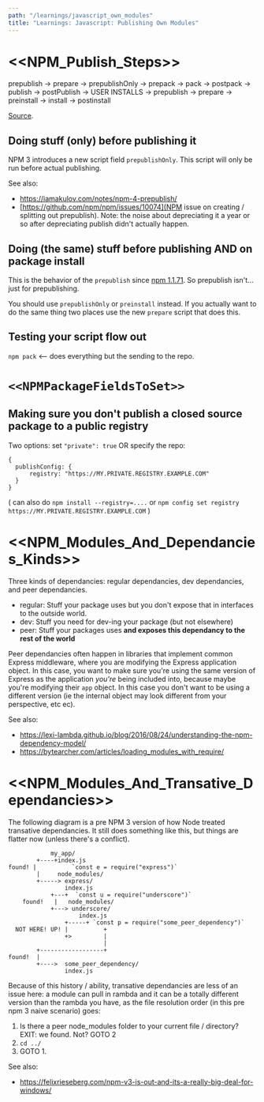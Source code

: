 ```yaml
---
path: "/learnings/javascript_own_modules"
title: "Learnings: Javascript: Publishing Own Modules"
---
```


# <<NPM_Publish_Steps>>

prepublish -> prepare -> prepublishOnly -> prepack -> pack -> postpack -> publish -> postPublish -> USER INSTALLS -> prepublish -> prepare -> preinstall -> install -> postinstall

[Source](https://docs.npmjs.com/misc/scripts).

## Doing stuff (only) before publishing it

NPM 3 introduces a new script field `prepublishOnly`. This script will only be run before actual publishing.

See also:

  * https://iamakulov.com/notes/npm-4-prepublish/
  * [https://github.com/npm/npm/issues/10074](NPM issue on creating / splitting out prepublish). Note: the noise about depreciating it a year or so after depreciating publish didn't actually happen.

## Doing (the same) stuff before publishing AND on package install

This is the behavior of the `prepublish` since [npm 1.1.71](https://github.com/npm/npm/commit/351304d28c2afcfae93de05b4c6bcf035054de3e). So prepublish isn't... just for prepublishing.

You should use `prepublishOnly` or `preinstall` instead. If you actually want to do the same thing two places use the new `prepare` script that does this.

## Testing your script flow out

`npm pack` <-- does everything but the sending to the repo.

# `<<NPMPackageFieldsToSet>>`
 
## Making sure you don't publish a closed source package to a public registry

Two options: set `"private": true` OR specify the repo:

    { 
      publishConfig: {
          registry: "https://MY.PRIVATE.REGISTRY.EXAMPLE.COM"
      }
    }
    
( can also do `npm install --registry=....` or `npm config set registry https://MY.PRIVATE.REGISTRY.EXAMPLE.COM` )

# <<NPM_Modules_And_Dependancies_Kinds>>

Three kinds of dependancies: regular dependancies, dev dependancies, and peer dependancies.

  * regular: Stuff your package uses but you don't expose that in interfaces to the outside world.
  * dev: Stuff you need for dev-ing your package (but not elsewhere)
  * peer: Stuff your packages uses **and exposes this dependancy to the rest of the world**
  
Peer dependancies often happen in libraries that implement common Express middleware, where you are modifying the Express application object. In this case, you want to make sure you're using the same version of Express as the application _you're_ being included into, because maybe you're modifying their `app` object. In this case you don't want to be using a different version (ie the internal object may look different from your perspective, etc ec).

See also: 

  * https://lexi-lambda.github.io/blog/2016/08/24/understanding-the-npm-dependency-model/
  * https://bytearcher.com/articles/loading_modules_with_require/

# <<NPM_Modules_And_Transative_Dependancies>>

The following diagram is a pre NPM 3 version of how Node treated transative dependancies. It still does something like this, but things are flatter now (unless there's a conflict).

                my_app/
            +----+index.js
    found! |          `const e = require("express")`
            |     node_modules/
            +-----> express/
                    index.js
                +---+  `const u = require("underscore")`
        found!   |   node_modules/
                +---> underscore/
                        index.js
                    +-----+ `const p = require("some_peer_dependency")`
      NOT HERE! UP! |          +
                    +>         |    
                               |
            +------------------+
    found!  |
            +---->  some_peer_dependency/
                    index.js

Because of this history / ability, transative dependancies are less of an issue here: a module can pull in rambda and it can be a totally different version than the rambda you have, as the file resolution order (in this pre npm 3 naive scenario) goes:

  1. Is there a peer node_modules folder to your current file / directory? EXIT: we found. Not? GOTO 2
  2. `cd ../`
  3. GOTO 1.

See also:

  * https://felixrieseberg.com/npm-v3-is-out-and-its-a-really-big-deal-for-windows/
